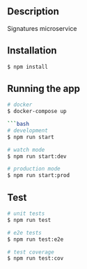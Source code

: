 ## Description

Signatures microservice

## Installation

```bash
$ npm install
```

## Running the app

```bash
# docker
$ docker-compose up

```bash
# development
$ npm run start

# watch mode
$ npm run start:dev

# production mode
$ npm run start:prod
```

## Test

```bash
# unit tests
$ npm run test

# e2e tests
$ npm run test:e2e

# test coverage
$ npm run test:cov
```
